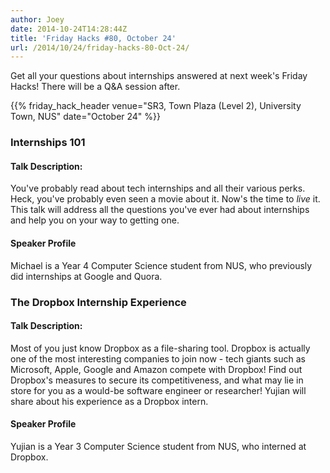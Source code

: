 ```yaml
---
author: Joey
date: 2014-10-24T14:28:44Z
title: 'Friday Hacks #80, October 24'
url: /2014/10/24/friday-hacks-80-Oct-24/
---
```


Get all your questions about internships answered at next week's Friday Hacks! There will be a Q&A session after.

{{% friday_hack_header venue="SR3, Town Plaza (Level 2), University Town, NUS" date="October 24" %}}

### Internships 101

#### Talk Description:

You've probably read about tech internships and all their various perks. Heck, you've probably even seen a movie about it. Now's the time to _live_ it. This talk will address all the questions you've ever had about internships and help you on your way to getting one.

#### Speaker Profile
Michael is a Year 4 Computer Science student from NUS, who previously did internships at Google and Quora.

### The Dropbox Internship Experience

#### Talk Description:
Most of you just know Dropbox as a file-sharing tool. Dropbox is actually one of the most interesting companies to join now - tech giants such as Microsoft, Apple, Google and Amazon compete with Dropbox! Find out Dropbox's measures to secure its competitiveness, and what may lie in store for you as a would-be software engineer or researcher! Yujian will share about his experience as a Dropbox intern.

#### Speaker Profile
Yujian is a Year 3 Computer Science student from NUS, who interned at Dropbox.